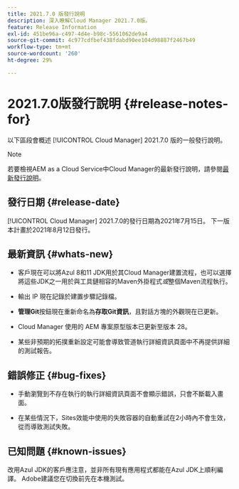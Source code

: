 ```yaml
---
title: 2021.7.0 版發行說明
description: 深入瞭解Cloud Manager 2021.7.0版。
feature: Release Information
exl-id: 451be96a-c497-4d4e-b98c-5561062de9a4
source-git-commit: 4c977cdfbef438fdabd90ee104d98887f2467b49
workflow-type: tm+mt
source-wordcount: '260'
ht-degree: 29%

---
```


# 2021.7.0版發行說明 {#release-notes-for}

以下區段會概述 [!UICONTROL Cloud Manager] 2021.7.0 版的一般發行說明。

>[!NOTE]
>若要檢視AEM as a Cloud Service中Cloud Manager的最新發行說明，請參閱[最新發行說明](https://experienceleague.adobe.com/en/docs/experience-manager-cloud-service/content/release-notes/cloud-manager/current#getting-access)。

## 發行日期 {#release-date}

[!UICONTROL Cloud Manager] 2021.7.0的發行日期為2021年7月15日。
下一版本計畫於2021年8月12日發行。

## 最新資訊 {#whats-new}

* 客戶現在可以將Azul 8和11 JDK用於其Cloud Manager建置流程，也可以選擇將這些JDK之一用於與工具鏈相容的Maven外掛程式&#x200B;*或*&#x200B;整個Maven流程執行。

* 輸出 IP 現在記錄於建置步驟記錄檔。

* **管理Git**&#x200B;按鈕現在重新命名為&#x200B;**存取Git資訊**，且對話方塊的外觀現在已更新。

* Cloud Manager 使用的 AEM 專案原型版本已更新至版本 28。

* 某些非預期的拓撲重新設定可能會導致管道執行詳細資訊頁面中不再提供詳細的測試報告。

## 錯誤修正 {#bug-fixes}

* 手動瀏覽到不存在執行的執行詳細資訊頁面不會顯示錯誤，只會不斷載入畫面。

* 在某些情況下，Sites效能中使用的失敗容器的自動重試在2小時內不會生效，從而導致測試失敗。

## 已知問題 {#known-issues}

改用Azul JDK的客戶應注意，並非所有現有應用程式都能在Azul JDK上順利編譯。 Adobe建議您在切換前先在本機測試。
